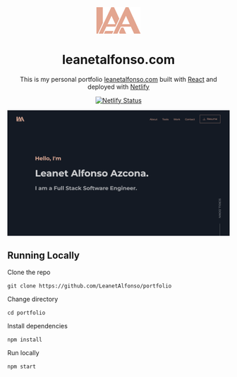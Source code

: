 <div align="center">
  <img alt="Logo" src="./src/assets/logo.png" width="100" />
</div>
<h1 align="center">
  leanetalfonso.com
</h1>
<p align="center">
  This is my personal portfolio <a href="https://leanetalfonso.com" target="_blank">leanetalfonso.com</a> built with <a href="https://reactjs.org/ " target="_blank">React</a> and deployed with <a href="https://www.netlify.com/" target="_blank">Netlify</a>
</p>

<p align="center">
  <a href="https://app.netlify.com/sites/leanetalfonso/deploys" target="_blank">
    <img src="https://api.netlify.com/api/v1/badges/a1d0ea75-bfa4-420e-9517-ca56957c2a78/deploy-status" alt="Netlify Status" />
  </a>
</p>

<img alt="demo" src="./src/assets/demo.png"  height="auto"/>

## Running Locally

Clone the repo

```
git clone https://github.com/LeanetAlfonso/portfolio
```

Change directory

```
cd portfolio
```

Install dependencies

```
npm install
```

Run locally

```
npm start
```
